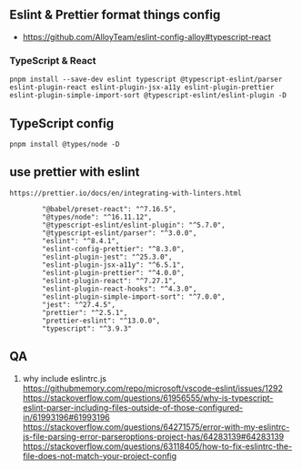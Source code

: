 ## Eslint & Prettier format things config

* https://github.com/AlloyTeam/eslint-config-alloy#typescript-react

### TypeScript & React

`pnpm install --save-dev eslint typescript @typescript-eslint/parser eslint-plugin-react eslint-plugin-jsx-a11y eslint-plugin-prettier eslint-plugin-simple-import-sort @typescript-eslint/eslint-plugin -D`

## TypeScript config

`pnpm install @types/node -D`

## use prettier with eslint
`https://prettier.io/docs/en/integrating-with-linters.html`



```
        "@babel/preset-react": "^7.16.5",
        "@types/node": "^16.11.12",
        "@typescript-eslint/eslint-plugin": "^5.7.0",
        "@typescript-eslint/parser": "^3.0.0",
        "eslint": "^8.4.1",
        "eslint-config-prettier": "^8.3.0",
        "eslint-plugin-jest": "^25.3.0",
        "eslint-plugin-jsx-a11y": "^6.5.1",
        "eslint-plugin-prettier": "^4.0.0",
        "eslint-plugin-react": "^7.27.1",
        "eslint-plugin-react-hooks": "^4.3.0",
        "eslint-plugin-simple-import-sort": "^7.0.0",
        "jest": "^27.4.5",
        "prettier": "^2.5.1",
        "prettier-eslint": "^13.0.0",
        "typescript": "^3.9.3"
```



## QA

1. why include eslintrc.js
https://githubmemory.com/repo/microsoft/vscode-eslint/issues/1292
https://stackoverflow.com/questions/61956555/why-is-typescript-eslint-parser-including-files-outside-of-those-configured-in/61993196#61993196
https://stackoverflow.com/questions/64271575/error-with-my-eslintrc-js-file-parsing-error-parseroptions-project-has/64283139#64283139
https://stackoverflow.com/questions/63118405/how-to-fix-eslintrc-the-file-does-not-match-your-project-config
